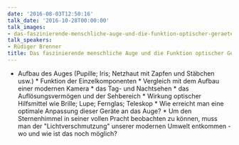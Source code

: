 ```yaml
---
date: '2016-08-03T12:50:16'
talk_date: '2016-10-28T00:00:00'
talk_images:
- das-faszinierende-menschliche-auge-und-die-funktion-optischer-geraete-hilfsmittel-title.jpg
talk_speakers:
- Rüdiger Brenner
title: Das faszinierende menschliche Auge und die Funktion optischer Geräte / Hilfsmittel
---
```

  * Aufbau des Auges (Pupille; Iris; Netzhaut mit Zapfen und Stäbchen usw.)   * Funktion der Einzelkomponenten   * Vergleich mit dem Aufbau einer modernen Kamera   * das Tag- und Nachtsehen   * das Auflösungsvermögen und der Sehbereich   * Wirkung optischer Hilfsmittel wie Brille; Lupe; Fernglas; Teleskop   * Wie erreicht man eine optimale Anpassung dieser Geräte an das Auge?   * Um den Sternenhimmel in seiner vollen Pracht beobachten zu können, muss man der "Lichtverschmutzung" unserer modernen Umwelt entkommen - wo und wie ist das noch möglich?

